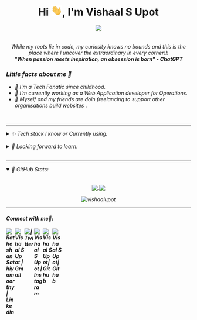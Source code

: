 

<h1 align="center">Hi <img src="https://raw.githubusercontent.com/ABSphreak/ABSphreak/master/gifs/Hi.gif" width="30px">, I'm Vishaal S Upot</h1>
<p align="center">
  <a href="https://github.com/Ratheshan03/readme-typing-svg"><img src="https://readme-typing-svg.herokuapp.com?lines=Software+Developer;Mobile+Application+Developer;Web+Application+Developer;Curious+Learner;Tech+Fanatic&center=true&width=500&height=50"></a>
</p>

<p align="center">
  <em>
      <br>
    While my roots lie in </b>code</b>, my curiosity knows no bounds and this is the place where I uncover the extraordinary in every corner!!!
  <br>
  <b><i>"When passion meets inspiration, an obsession is born" - ChatGPT</i></b>
</p>

<h3>Little facts about me 🧑</h3>

- 🧞 I'm a Tech Fanatic since childhood.
- 🔭 I’m currently working as a Web Application developer for Operations.
- 👯 Myself and my friends are doin freelancing to support other organisations build websites .
<br>

---

<details>
<summary>
  ✨ Tech stack I know or Currently using:
</summary>
   <br>
<code><a href="https://www.python.org/" target="_blank"><img height="30" src="https://www.vectorlogo.zone/logos/python/python-icon.svg"></a></code>
<code><a href="https://www.oracle.com/java/" target="_blank"><img height="30" src="https://www.vectorlogo.zone/logos/java/java-icon.svg"></a></code>
<code><a href="https://www.javascript.com/" target="_blank"><img height="30" src="https://raw.githubusercontent.com/devicons/devicon/master/icons/javascript/javascript-plain.svg"></a></code>
<code><a href="https://reactjs.org/" target="_blank"><img height="30" src="https://www.vectorlogo.zone/logos/reactjs/reactjs-icon.svg"></a></code>
<code><a href="https://nextjs.org/" target="_blank"><img height="30" src="https://upload.wikimedia.org/wikipedia/commons/thumb/1/10/Cib-next-js_%28CoreUI_Icons_v1.0.0%29.svg/120px-Cib-next-js_%28CoreUI_Icons_v1.0.0%29.svg.png"></a></code>
<code><a href="https://www.w3schools.com/html/" target="_blank"><img height="30" src="https://www.vectorlogo.zone/logos/w3_html5/w3_html5-icon.svg"></a></code>
<code><a href="https://www.w3schools.com/css/" target="_blank"><img height="30" src="https://raw.githubusercontent.com/devicons/devicon/master/icons/css3/css3-original.svg"></a></code>
 <code> <a href="https://tailwindcss.com/" target="_blank"> <img src="https://www.vectorlogo.zone/logos/tailwindcss/tailwindcss-icon.svg" alt="tailwind" height="30"/> </a> </code>
<code><a href="https://nodejs.org/en/" target="_blank"><img height="30" src="https://www.vectorlogo.zone/logos/nodejs/nodejs-icon.svg"></a></code>
<code><a href="https://firebase.google.com/" target="_blank"><img height="30" src="https://www.vectorlogo.zone/logos/firebase/firebase-icon.svg"></a></code>
<code><a target="_blank"><img height="30" src="https://www.vectorlogo.zone/logos/golang/golang-ar21.svg"></a></code>

</details>
<br>

<details>
<summary>
  🌱 Looking forward to learn:
</summary>
   <br>
<code><a href="https://flutter.dev/" target="_blank"><img height="30" src="https://www.vectorlogo.zone/logos/flutterio/flutterio-icon.svg"></a></code>
<code><a href="https://cloud.google.com/" target="_blank"><img height="30" src="https://www.vectorlogo.zone/logos/google_cloud/google_cloud-icon.svg"></a></code>
<code><a href="https://azure.microsoft.com/en-us/" target="_blank"><img height="30" src="https://www.vectorlogo.zone/logos/microsoft_azure/microsoft_azure-icon.svg"></a></code> 
</details>
<br>

---

<details open="">
<summary>
 📔 GitHub Stats:
</summary>
<br>
<p align="center">
  <a href="https://github.com/vishaalupot">
    <img align="center"  height="175px" src="https://github-readme-stats.vercel.app/api?username=vishaalupot&show_icons=true&hide_border=true&title_color=94b4a4&amp&icon_color=FFFFFF&amp&text_color=FFFFFF&amp&bg_color=000000&count_private=true&include_all_commits=true"/>
  </a>
  <a href="https://github.com/vishaalupot">
    <img align="center" height="175px"  src="https://github-readme-stats.vercel.app/api/top-langs/?username=vishaalupot&text_color=FFFFFF&bg_color=000000&title_color=94b4a4&langs_count=15&layout=compact&hide_border=true" />
  </a>
</p>
  <p align="center"><img align="center" src="https://github-readme-streak-stats.herokuapp.com/?user=vishaalupot&text_color=FFFFFF&bg_color=000000&title_color=94b4a4&langs_count=15&layout=compact&hide_border=true" alt="vishaalupot" /></p>
</details>

---

<h4> Connect with me🤝: <h4>
  </hr>
  <a href=" ">
   <img align="left" alt=" Ratheshan Sathiyamoorthy | Linkedin" width="24px" src="https://www.vectorlogo.zone/logos/linkedin/linkedin-icon.svg" />
  </a>
  <a href="mailto:vishaalsupotofficial@gmail.com">
    <img align="left" alt="Vishaal S Upot | Gmail" width="26px" src="https://www.vectorlogo.zone/logos/gmail/gmail-icon.svg" />
  </a>
  <a href="">
    <img align="left" alt="| Twitter" width="26px" src="https://www.vectorlogo.zone/logos/twitter/twitter-official.svg" />
  </a>
  <a href="/">
    <img align="left" alt="Vishaal S Upot | Instagram" width="24px" src="https://www.vectorlogo.zone/logos/instagram/instagram-icon.svg" />
  </a>
   <a href="https://www.facebook.com/profile.php?id=100003874786181">
    <img align="left" alt="Vishaal S Upot| Github" width="26px" src="https://www.vectorlogo.zone/logos/facebook/facebook-tile.svg" />
  </a>
   <a href="https://github.com/vishaalupot">
    <img align="left" alt="Vishaal S Upot| Github" width="26px" src="https://www.vectorlogo.zone/logos/github/github-tile.svg" />
  </a>
  <br>
  
